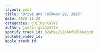 ```yaml
---
layout: post
title: "Drive and TalkNov 29, 2020"
date: 2020-11-29
categories: guilmy-talks
author: justin-guilmette
spotify_track_id: 32wMsL21JbAnfxTRk6cog8
youtube_video_id: 
apple_track_id: 
---
```

